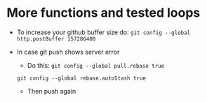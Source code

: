 # More functions and tested loops

* To increase your github buffer size do:
`git config --global http.postBuffer 157286400`

* In case git push shows server error
    * Do this:
    `git config --global pull.rebase true`
    
    `git config --global rebase.autoStash true`
    * Then push again
